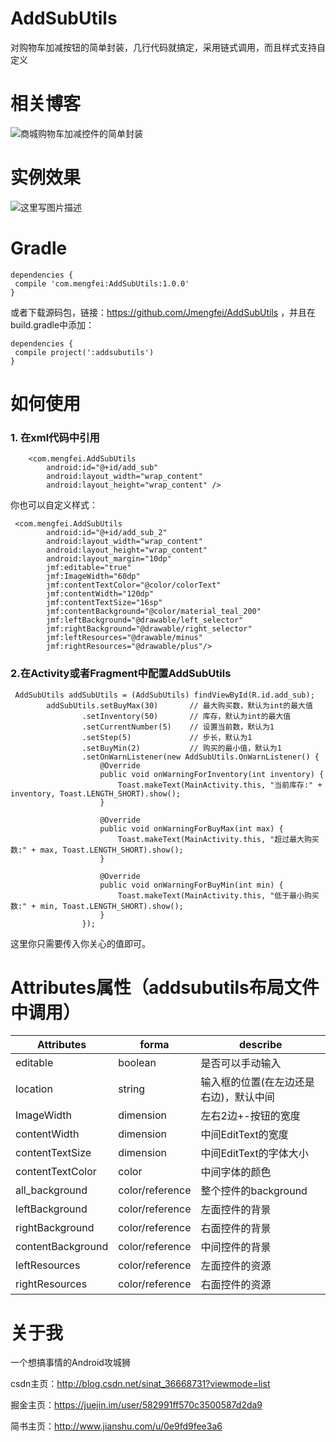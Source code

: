 # AddSubUtils
对购物车加减按钮的简单封装，几行代码就搞定，采用链式调用，而且样式支持自定义

# 相关博客

![商城购物车加减控件的简单封装](https://juejin.im/post/59915e9d518825486a674b7c)


# 实例效果

![这里写图片描述](http://img.blog.csdn.net/20170814122512400?watermark/2/text/aHR0cDovL2Jsb2cuY3Nkbi5uZXQvc2luYXRfMzY2Njg3MzE=/font/5a6L5L2T/fontsize/400/fill/I0JBQkFCMA==/dissolve/70/gravity/SouthEast)

# Gradle

```
dependencies {
 compile 'com.mengfei:AddSubUtils:1.0.0'
}
```
或者下载源码包，链接：https://github.com/Jmengfei/AddSubUtils ，并且在build.gradle中添加：
```
dependencies {
 compile project(':addsubutils')
}
```

# 如何使用

### 1. 在xml代码中引用

```
    <com.mengfei.AddSubUtils
        android:id="@+id/add_sub"
        android:layout_width="wrap_content"
        android:layout_height="wrap_content" />
```
你也可以自定义样式：

```
 <com.mengfei.AddSubUtils
        android:id="@+id/add_sub_2"
        android:layout_width="wrap_content"
        android:layout_height="wrap_content"
        android:layout_margin="10dp"
        jmf:editable="true"
        jmf:ImageWidth="60dp"
        jmf:contentTextColor="@color/colorText"
        jmf:contentWidth="120dp"
        jmf:contentTextSize="16sp"
        jmf:contentBackground="@color/material_teal_200"
        jmf:leftBackground="@drawable/left_selector"
        jmf:rightBackground="@drawable/right_selector"
        jmf:leftResources="@drawable/minus"
        jmf:rightResources="@drawable/plus"/>
```

### 2.在Activity或者Fragment中配置AddSubUtils

```
 AddSubUtils addSubUtils = (AddSubUtils) findViewById(R.id.add_sub);
        addSubUtils.setBuyMax(30)       // 最大购买数，默认为int的最大值
                .setInventory(50)       // 库存，默认为int的最大值
                .setCurrentNumber(5)    // 设置当前数，默认为1
                .setStep(5)             // 步长，默认为1
                .setBuyMin(2)           // 购买的最小值，默认为1
                .setOnWarnListener(new AddSubUtils.OnWarnListener() {
                    @Override
                    public void onWarningForInventory(int inventory) {
                        Toast.makeText(MainActivity.this, "当前库存:" + inventory, Toast.LENGTH_SHORT).show();
                    }

                    @Override
                    public void onWarningForBuyMax(int max) {
                        Toast.makeText(MainActivity.this, "超过最大购买数:" + max, Toast.LENGTH_SHORT).show();
                    }

                    @Override
                    public void onWarningForBuyMin(int min) {
                        Toast.makeText(MainActivity.this, "低于最小购买数:" + min, Toast.LENGTH_SHORT).show();
                    }
                });
```
这里你只需要传入你关心的值即可。

# Attributes属性（addsubutils布局文件中调用）

| Attributes 	|forma	|describe|
| ----------- |-------|------- |
|editable	|boolean|是否可以手动输入|
|location	|string	|输入框的位置(在左边还是右边)，默认中间|
|ImageWidth	|dimension|左右2边+-按钮的宽度|
|contentWidth	|dimension|中间EditText的宽度|
|contentTextSize|dimension|中间EditText的字体大小|
|contentTextColor|color	|中间字体的颜色|
|all_background|color/reference|整个控件的background|
|leftBackground|color/reference|左面控件的背景|
|rightBackground|color/reference|右面控件的背景|
|contentBackground|color/reference|中间控件的背景|
|leftResources|color/reference|左面控件的资源|
|rightResources|color/reference|右面控件的资源|

# 关于我

一个想搞事情的Android攻城狮

csdn主页：http://blog.csdn.net/sinat_36668731?viewmode=list

掘金主页：https://juejin.im/user/582991ff570c3500587d2da9

简书主页：http://www.jianshu.com/u/0e9fd9fee3a6

